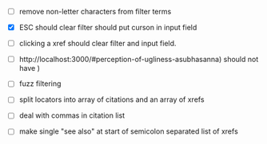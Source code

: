 - [ ] remove non-letter characters from filter terms
- [x] ESC should clear filter should put curson in input field
- [ ] clicking a xref should clear filter and input field.
- [ ] http://localhost:3000/#perception-of-ugliness-asubhasanna) should not have )
- [ ] fuzz filtering

- [ ] split locators into array of citations and an array of xrefs
- [ ] deal with commas in citation list
- [ ] make single "see also" at start of semicolon separated list of xrefs
